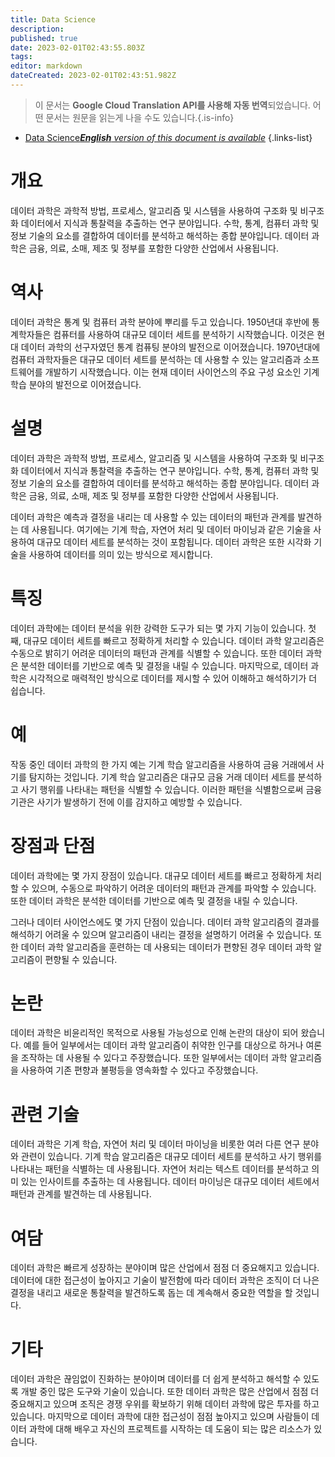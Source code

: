 ```yaml
---
title: Data Science
description: 
published: true
date: 2023-02-01T02:43:55.803Z
tags: 
editor: markdown
dateCreated: 2023-02-01T02:43:51.982Z
---
```


> 이 문서는 **Google Cloud Translation API를 사용해 자동 번역**되었습니다.
어떤 문서는 원문을 읽는게 나을 수도 있습니다.{.is-info}

- [Data Science***English** version of this document is available*](/en/Knowledge-base/Dictionary/data-science)
{.links-list}


# 개요
데이터 과학은 과학적 방법, 프로세스, 알고리즘 및 시스템을 사용하여 구조화 및 비구조화 데이터에서 지식과 통찰력을 추출하는 연구 분야입니다. 수학, 통계, 컴퓨터 과학 및 정보 기술의 요소를 결합하여 데이터를 분석하고 해석하는 종합 분야입니다. 데이터 과학은 금융, 의료, 소매, 제조 및 정부를 포함한 다양한 산업에서 사용됩니다.

# 역사
데이터 과학은 통계 및 컴퓨터 과학 분야에 뿌리를 두고 있습니다. 1950년대 후반에 통계학자들은 컴퓨터를 사용하여 대규모 데이터 세트를 분석하기 시작했습니다. 이것은 현대 데이터 과학의 선구자였던 통계 컴퓨팅 분야의 발전으로 이어졌습니다. 1970년대에 컴퓨터 과학자들은 대규모 데이터 세트를 분석하는 데 사용할 수 있는 알고리즘과 소프트웨어를 개발하기 시작했습니다. 이는 현재 데이터 사이언스의 주요 구성 요소인 기계 학습 분야의 발전으로 이어졌습니다.

# 설명
데이터 과학은 과학적 방법, 프로세스, 알고리즘 및 시스템을 사용하여 구조화 및 비구조화 데이터에서 지식과 통찰력을 추출하는 연구 분야입니다. 수학, 통계, 컴퓨터 과학 및 정보 기술의 요소를 결합하여 데이터를 분석하고 해석하는 종합 분야입니다. 데이터 과학은 금융, 의료, 소매, 제조 및 정부를 포함한 다양한 산업에서 사용됩니다.

데이터 과학은 예측과 결정을 내리는 데 사용할 수 있는 데이터의 패턴과 관계를 발견하는 데 사용됩니다. 여기에는 기계 학습, 자연어 처리 및 데이터 마이닝과 같은 기술을 사용하여 대규모 데이터 세트를 분석하는 것이 포함됩니다. 데이터 과학은 또한 시각화 기술을 사용하여 데이터를 의미 있는 방식으로 제시합니다.

# 특징
데이터 과학에는 데이터 분석을 위한 강력한 도구가 되는 몇 가지 기능이 있습니다. 첫째, 대규모 데이터 세트를 빠르고 정확하게 처리할 수 있습니다. 데이터 과학 알고리즘은 수동으로 밝히기 어려운 데이터의 패턴과 관계를 식별할 수 있습니다. 또한 데이터 과학은 분석한 데이터를 기반으로 예측 및 결정을 내릴 수 있습니다. 마지막으로, 데이터 과학은 시각적으로 매력적인 방식으로 데이터를 제시할 수 있어 이해하고 해석하기가 더 쉽습니다.

# 예
작동 중인 데이터 과학의 한 가지 예는 기계 학습 알고리즘을 사용하여 금융 거래에서 사기를 탐지하는 것입니다. 기계 학습 알고리즘은 대규모 금융 거래 데이터 세트를 분석하고 사기 행위를 나타내는 패턴을 식별할 수 있습니다. 이러한 패턴을 식별함으로써 금융 기관은 사기가 발생하기 전에 이를 감지하고 예방할 수 있습니다.

# 장점과 단점
데이터 과학에는 몇 가지 장점이 있습니다. 대규모 데이터 세트를 빠르고 정확하게 처리할 수 있으며, 수동으로 파악하기 어려운 데이터의 패턴과 관계를 파악할 수 있습니다. 또한 데이터 과학은 분석한 데이터를 기반으로 예측 및 결정을 내릴 수 있습니다.

그러나 데이터 사이언스에도 몇 가지 단점이 있습니다. 데이터 과학 알고리즘의 결과를 해석하기 어려울 수 있으며 알고리즘이 내리는 결정을 설명하기 어려울 수 있습니다. 또한 데이터 과학 알고리즘을 훈련하는 데 사용되는 데이터가 편향된 경우 데이터 과학 알고리즘이 편향될 수 있습니다.

# 논란
데이터 과학은 비윤리적인 목적으로 사용될 가능성으로 인해 논란의 대상이 되어 왔습니다. 예를 들어 일부에서는 데이터 과학 알고리즘이 취약한 인구를 대상으로 하거나 여론을 조작하는 데 사용될 수 있다고 주장했습니다. 또한 일부에서는 데이터 과학 알고리즘을 사용하여 기존 편향과 불평등을 영속화할 수 있다고 주장했습니다.

# 관련 기술
데이터 과학은 기계 학습, 자연어 처리 및 데이터 마이닝을 비롯한 여러 다른 연구 분야와 관련이 있습니다. 기계 학습 알고리즘은 대규모 데이터 세트를 분석하고 사기 행위를 나타내는 패턴을 식별하는 데 사용됩니다. 자연어 처리는 텍스트 데이터를 분석하고 의미 있는 인사이트를 추출하는 데 사용됩니다. 데이터 마이닝은 대규모 데이터 세트에서 패턴과 관계를 발견하는 데 사용됩니다.

# 여담
데이터 과학은 빠르게 성장하는 분야이며 많은 산업에서 점점 더 중요해지고 있습니다. 데이터에 대한 접근성이 높아지고 기술이 발전함에 따라 데이터 과학은 조직이 더 나은 결정을 내리고 새로운 통찰력을 발견하도록 돕는 데 계속해서 중요한 역할을 할 것입니다.

# 기타
데이터 과학은 끊임없이 진화하는 분야이며 데이터를 더 쉽게 분석하고 해석할 수 있도록 개발 중인 많은 도구와 기술이 있습니다. 또한 데이터 과학은 많은 산업에서 점점 더 중요해지고 있으며 조직은 경쟁 우위를 확보하기 위해 데이터 과학에 많은 투자를 하고 있습니다. 마지막으로 데이터 과학에 대한 접근성이 점점 높아지고 있으며 사람들이 데이터 과학에 대해 배우고 자신의 프로젝트를 시작하는 데 도움이 되는 많은 리소스가 있습니다.